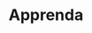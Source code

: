 ---
blog: https://apprenda.com/blog
codehost: https://github.com/Apprenda
facebook: http://facebook.com/apprenda
linkedin: https://linkedin.com/company/apprenda-inc-
logohandle: apprenda
sort: apprenda
title: Apprenda
twitter: https://x.com/apprenda
website: https://apprenda.com/kismatic/
youtube: http://youtube.com/apprenda
---